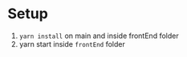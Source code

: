 # Setup

1. `yarn install` on main and inside frontEnd folder
2. yarn start inside `frontEnd` folder
